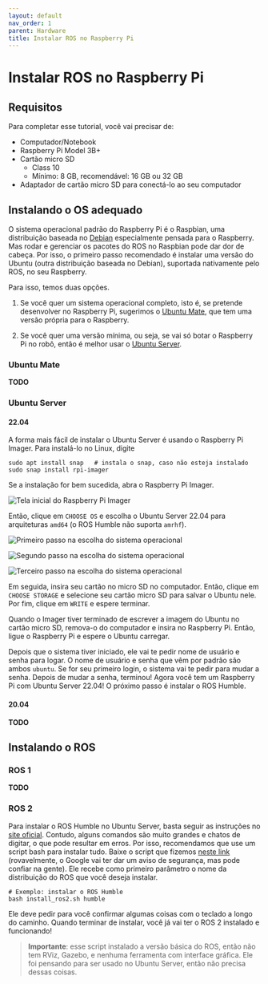 ```yaml
---
layout: default
nav_order: 1
parent: Hardware
title: Instalar ROS no Raspberry Pi
---
```


# Instalar ROS no Raspberry Pi
## Requisitos
Para completar esse tutorial, você vai precisar de:
- Computador/Notebook
- Raspberry Pi Model 3B+
- Cartão micro SD
    - Class 10
    - Mínimo: 8 GB, recomendável: 16 GB ou 32 GB
- Adaptador de cartão micro SD para conectá-lo ao seu computador

## Instalando o OS adequado
O sistema operacional padrão do Raspberry Pi é o Raspbian, uma distribuição baseada no [Debian](https://www.debian.org/) especialmente pensada para o Raspberry. Mas rodar e gerenciar os pacotes do ROS no Raspbian pode dar dor de cabeça. Por isso, o primeiro passo recomendado é instalar uma versão do Ubuntu (outra distribuição baseada no Debian), suportada nativamente pelo ROS, no seu Raspberry.

Para isso, temos duas opções. 

1) Se você quer um sistema operacional completo, isto é, se pretende desenvolver no Raspberry Pi, sugerimos o [Ubuntu Mate](https://ubuntu-mate.org/), que tem uma versão própria para o Raspberry.

2) Se você quer uma versão mínima, ou seja, se vai só botar o Raspberry Pi no robô, então é melhor usar o [Ubuntu Server](https://ubuntu.com/tutorials/install-ubuntu-server#1-overview).

### Ubuntu Mate
**TODO**

### Ubuntu Server
#### 22.04
A forma mais fácil de instalar o Ubuntu Server é usando o Raspberry Pi Imager. Para instalá-lo no Linux, digite

```
sudo apt install snap   # instala o snap, caso não esteja instalado
sudo snap install rpi-imager
```

Se a instalação for bem sucedida, abra o Raspberry Pi Imager.

![Tela inicial do Raspberry Pi Imager](/avantdocs/assets/images/tutorials/ros_rasppi/imager_home.png)

Então, clique em `CHOOSE OS` e escolha o Ubuntu Server 22.04 para arquiteturas `amd64` (o ROS Humble não suporta `amrhf`).

![Primeiro passo na escolha do sistema operacional](/avantdocs/assets/images/tutorials/ros_rasppi/imager_os_step1.png)

![Segundo passo na escolha do sistema operacional](/avantdocs/assets/images/tutorials/ros_rasppi/imager_os_step2.png)

![Terceiro passo na escolha do sistema operacional](/avantdocs/assets/images/tutorials/ros_rasppi/imager_os_step3.png)

Em seguida, insira seu cartão no micro SD no computador. Então, clique em `CHOOSE STORAGE` e selecione seu cartão micro SD para salvar o Ubuntu nele. Por fim, clique em `WRITE` e espere terminar.

Quando o Imager tiver terminado de escrever a imagem do Ubuntu no cartão micro SD, remova-o do computador e insira no Raspberry Pi. Então, ligue o Raspberry Pi e espere o Ubuntu carregar.

Depois que o sistema tiver iniciado, ele vai te pedir nome de usuário e senha para logar. O nome de usuário e senha que vêm por padrão são ambos `ubuntu`. Se for seu primeiro login, o sistema vai te pedir para mudar a senha. Depois de mudar a senha, terminou! Agora você tem um Raspberry Pi com Ubuntu Server 22.04! O próximo passo é instalar o ROS Humble.

#### 20.04
**TODO**

## Instalando o ROS
### ROS 1
**TODO**

### ROS 2
Para instalar o ROS Humble no Ubuntu Server, basta seguir as instruções no [site oficial](http://docs.ros.org.ros.informatik.uni-freiburg.de/en/humble/Installation/Ubuntu-Install-Debians.html). Contudo, alguns comandos são muito grandes e chatos de digitar, o que pode resultar em erros. Por isso, recomendamos que use um script bash para instalar tudo. Baixe o script que fizemos [neste link](https://drive.google.com/uc?export=download&id=1gVz1G-KqCqOMb2CN7-0L-HLPz_UIy5Hd) (rovavelmente, o Google vai ter dar um aviso de segurança, mas pode confiar na gente). Ele recebe como primeiro parâmetro o nome da distribuição do ROS que você deseja instalar.

```
# Exemplo: instalar o ROS Humble
bash install_ros2.sh humble
```

Ele deve pedir para você confirmar algumas coisas com o teclado a longo do caminho. Quando terminar de instalar, você já vai ter o ROS 2 instalado e funcionando!

> **Importante**: esse script instalado a versão básica do ROS, então não tem RViz, Gazebo, e nenhuma ferramenta com interface gráfica. Ele foi pensando para ser usado no Ubuntu Server, então não precisa dessas coisas.

